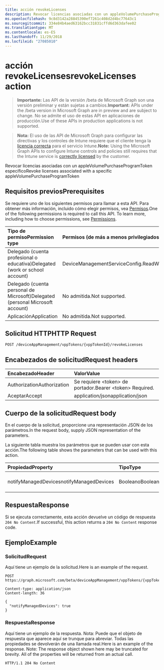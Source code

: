 ```yaml
---
title: acción revokeLicenses
description: Revocar licencias asociadas con un appleVolumePurchaseProgramToken específico
ms.openlocfilehash: 9c8d3142a28845390ef7261c408d2d4bc77643c1
ms.sourcegitcommit: 334e84b4aed63162bcc31831cffd6d363dafee02
ms.translationtype: MT
ms.contentlocale: es-ES
ms.lasthandoff: 11/29/2018
ms.locfileid: "27085010"
---
```

# <a name="revokelicenses-action"></a><span data-ttu-id="18981-103">acción revokeLicenses</span><span class="sxs-lookup"><span data-stu-id="18981-103">revokeLicenses action</span></span>

> <span data-ttu-id="18981-104">**Importante:** Las API de la versión /beta de Microsoft Graph son una versión preliminar y están sujetas a cambios.</span><span class="sxs-lookup"><span data-stu-id="18981-104">**Important:** APIs under the /beta version in Microsoft Graph are in preview and are subject to change.</span></span> <span data-ttu-id="18981-105">No se admite el uso de estas API en aplicaciones de producción.</span><span class="sxs-lookup"><span data-stu-id="18981-105">Use of these APIs in production applications is not supported.</span></span>

> <span data-ttu-id="18981-106">**Nota:** El uso de las API de Microsoft Graph para configurar las directivas y los controles de Intune requiere que el cliente tenga la [licencia correcta](https://go.microsoft.com/fwlink/?linkid=839381) para el servicio Intune.</span><span class="sxs-lookup"><span data-stu-id="18981-106">**Note:** Using the Microsoft Graph APIs to configure Intune controls and policies still requires that the Intune service is [correctly licensed](https://go.microsoft.com/fwlink/?linkid=839381) by the customer.</span></span>

<span data-ttu-id="18981-107">Revocar licencias asociadas con un appleVolumePurchaseProgramToken específico</span><span class="sxs-lookup"><span data-stu-id="18981-107">Revoke licenses associated with a specific appleVolumePurchaseProgramToken</span></span>
## <a name="prerequisites"></a><span data-ttu-id="18981-108">Requisitos previos</span><span class="sxs-lookup"><span data-stu-id="18981-108">Prerequisites</span></span>
<span data-ttu-id="18981-p102">Se requiere uno de los siguientes permisos para llamar a esta API. Para obtener más información, incluido cómo elegir permisos, vea [Permisos](/graph/permissions-reference).</span><span class="sxs-lookup"><span data-stu-id="18981-p102">One of the following permissions is required to call this API. To learn more, including how to choose permissions, see [Permissions](/graph/permissions-reference).</span></span>

|<span data-ttu-id="18981-111">Tipo de permiso</span><span class="sxs-lookup"><span data-stu-id="18981-111">Permission type</span></span>|<span data-ttu-id="18981-112">Permisos (de más a menos privilegiados)</span><span class="sxs-lookup"><span data-stu-id="18981-112">Permissions (from most to least privileged)</span></span>|
|:---|:---|
|<span data-ttu-id="18981-113">Delegado (cuenta profesional o educativa)</span><span class="sxs-lookup"><span data-stu-id="18981-113">Delegated (work or school account)</span></span>|<span data-ttu-id="18981-114">DeviceManagementServiceConfig.ReadWrite.All</span><span class="sxs-lookup"><span data-stu-id="18981-114">DeviceManagementServiceConfig.ReadWrite.All</span></span>|
|<span data-ttu-id="18981-115">Delegado (cuenta personal de Microsoft)</span><span class="sxs-lookup"><span data-stu-id="18981-115">Delegated (personal Microsoft account)</span></span>|<span data-ttu-id="18981-116">No admitida.</span><span class="sxs-lookup"><span data-stu-id="18981-116">Not supported.</span></span>|
|<span data-ttu-id="18981-117">Aplicación</span><span class="sxs-lookup"><span data-stu-id="18981-117">Application</span></span>|<span data-ttu-id="18981-118">No admitida.</span><span class="sxs-lookup"><span data-stu-id="18981-118">Not supported.</span></span>|

## <a name="http-request"></a><span data-ttu-id="18981-119">Solicitud HTTP</span><span class="sxs-lookup"><span data-stu-id="18981-119">HTTP Request</span></span>
<!-- {
  "blockType": "ignored"
}
-->
``` http
POST /deviceAppManagement/vppTokens/{vppTokenId}/revokeLicenses
```

## <a name="request-headers"></a><span data-ttu-id="18981-120">Encabezados de solicitud</span><span class="sxs-lookup"><span data-stu-id="18981-120">Request headers</span></span>
|<span data-ttu-id="18981-121">Encabezado</span><span class="sxs-lookup"><span data-stu-id="18981-121">Header</span></span>|<span data-ttu-id="18981-122">Valor</span><span class="sxs-lookup"><span data-stu-id="18981-122">Value</span></span>|
|:---|:---|
|<span data-ttu-id="18981-123">Authorization</span><span class="sxs-lookup"><span data-stu-id="18981-123">Authorization</span></span>|<span data-ttu-id="18981-124">Se requiere &lt;token&gt; de portador.</span><span class="sxs-lookup"><span data-stu-id="18981-124">Bearer &lt;token&gt; Required.</span></span>|
|<span data-ttu-id="18981-125">Aceptar</span><span class="sxs-lookup"><span data-stu-id="18981-125">Accept</span></span>|<span data-ttu-id="18981-126">application/json</span><span class="sxs-lookup"><span data-stu-id="18981-126">application/json</span></span>|

## <a name="request-body"></a><span data-ttu-id="18981-127">Cuerpo de la solicitud</span><span class="sxs-lookup"><span data-stu-id="18981-127">Request body</span></span>
<span data-ttu-id="18981-128">En el cuerpo de la solicitud, proporcione una representación JSON de los parámetros.</span><span class="sxs-lookup"><span data-stu-id="18981-128">In the request body, supply JSON representation of the parameters.</span></span>

<span data-ttu-id="18981-129">La siguiente tabla muestra los parámetros que se pueden usar con esta acción.</span><span class="sxs-lookup"><span data-stu-id="18981-129">The following table shows the parameters that can be used with this action.</span></span>

|<span data-ttu-id="18981-130">Propiedad</span><span class="sxs-lookup"><span data-stu-id="18981-130">Property</span></span>|<span data-ttu-id="18981-131">Tipo</span><span class="sxs-lookup"><span data-stu-id="18981-131">Type</span></span>|<span data-ttu-id="18981-132">Descripción</span><span class="sxs-lookup"><span data-stu-id="18981-132">Description</span></span>|
|:---|:---|:---|
|<span data-ttu-id="18981-133">notifyManagedDevices</span><span class="sxs-lookup"><span data-stu-id="18981-133">notifyManagedDevices</span></span>|<span data-ttu-id="18981-134">Booleano</span><span class="sxs-lookup"><span data-stu-id="18981-134">Boolean</span></span>|<span data-ttu-id="18981-135">Todavía no documentado</span><span class="sxs-lookup"><span data-stu-id="18981-135">Not yet documented</span></span>|



## <a name="response"></a><span data-ttu-id="18981-136">Respuesta</span><span class="sxs-lookup"><span data-stu-id="18981-136">Response</span></span>
<span data-ttu-id="18981-137">Si se ejecuta correctamente, esta acción devuelve un código de respuesta `204 No Content`.</span><span class="sxs-lookup"><span data-stu-id="18981-137">If successful, this action returns a `204 No Content` response code.</span></span>

## <a name="example"></a><span data-ttu-id="18981-138">Ejemplo</span><span class="sxs-lookup"><span data-stu-id="18981-138">Example</span></span>
### <a name="request"></a><span data-ttu-id="18981-139">Solicitud</span><span class="sxs-lookup"><span data-stu-id="18981-139">Request</span></span>
<span data-ttu-id="18981-140">Aquí tiene un ejemplo de la solicitud.</span><span class="sxs-lookup"><span data-stu-id="18981-140">Here is an example of the request.</span></span>
``` http
POST https://graph.microsoft.com/beta/deviceAppManagement/vppTokens/{vppTokenId}/revokeLicenses

Content-type: application/json
Content-length: 36

{
  "notifyManagedDevices": true
}
```

### <a name="response"></a><span data-ttu-id="18981-141">Respuesta</span><span class="sxs-lookup"><span data-stu-id="18981-141">Response</span></span>
<span data-ttu-id="18981-p103">Aquí tiene un ejemplo de la respuesta. Nota: Puede que el objeto de respuesta que aparece aquí se trunque para abreviar. Todas las propiedades se devolverán de una llamada real.</span><span class="sxs-lookup"><span data-stu-id="18981-p103">Here is an example of the response. Note: The response object shown here may be truncated for brevity. All of the properties will be returned from an actual call.</span></span>
``` http
HTTP/1.1 204 No Content
```





